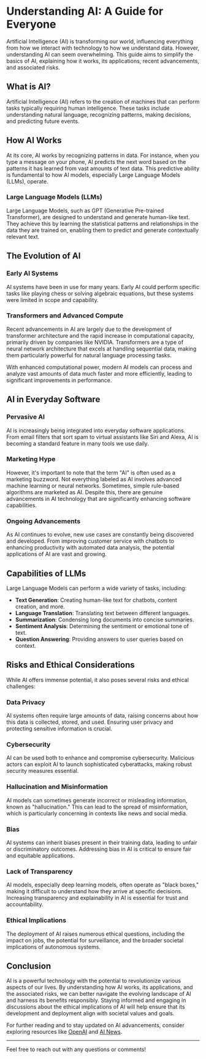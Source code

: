 # Understanding AI: A Guide for Everyone

Artificial Intelligence (AI) is transforming our world, influencing everything from how we interact with technology to how we understand data. However, understanding AI can seem overwhelming. This guide aims to simplify the basics of AI, explaining how it works, its applications, recent advancements, and associated risks.


## What is AI?

Artificial Intelligence (AI) refers to the creation of machines that can perform tasks typically requiring human intelligence. These tasks include understanding natural language, recognizing patterns, making decisions, and predicting future events.


## How AI Works

At its core, AI works by recognizing patterns in data. For instance, when you type a message on your phone, AI predicts the next word based on the patterns it has learned from vast amounts of text data. This predictive ability is fundamental to how AI models, especially Large Language Models (LLMs), operate.

### Large Language Models (LLMs)

Large Language Models, such as GPT (Generative Pre-trained Transformer), are designed to understand and generate human-like text. They achieve this by learning the statistical patterns and relationships in the data they are trained on, enabling them to predict and generate contextually relevant text.


## The Evolution of AI

### Early AI Systems

AI systems have been in use for many years. Early AI could perform specific tasks like playing chess or solving algebraic equations, but these systems were limited in scope and capability.

### Transformers and Advanced Compute

Recent advancements in AI are largely due to the development of transformer architecture and the rapid increase in computational capacity, primarily driven by companies like NVIDIA. Transformers are a type of neural network architecture that excels at handling sequential data, making them particularly powerful for natural language processing tasks.

With enhanced computational power, modern AI models can process and analyze vast amounts of data much faster and more efficiently, leading to significant improvements in performance.


## AI in Everyday Software

### Pervasive AI

AI is increasingly being integrated into everyday software applications. From email filters that sort spam to virtual assistants like Siri and Alexa, AI is becoming a standard feature in many tools we use daily.

### Marketing Hype

However, it's important to note that the term "AI" is often used as a marketing buzzword. Not everything labeled as AI involves advanced machine learning or neural networks. Sometimes, simple rule-based algorithms are marketed as AI. Despite this, there are genuine advancements in AI technology that are significantly enhancing software capabilities.

### Ongoing Advancements

As AI continues to evolve, new use cases are constantly being discovered and developed. From improving customer service with chatbots to enhancing productivity with automated data analysis, the potential applications of AI are vast and growing.


## Capabilities of LLMs

Large Language Models can perform a wide variety of tasks, including:

- **Text Generation**: Creating human-like text for chatbots, content creation, and more.
- **Language Translation**: Translating text between different languages.
- **Summarization**: Condensing long documents into concise summaries.
- **Sentiment Analysis**: Determining the sentiment or emotional tone of text.
- **Question Answering**: Providing answers to user queries based on context.


## Risks and Ethical Considerations

While AI offers immense potential, it also poses several risks and ethical challenges:

### Data Privacy

AI systems often require large amounts of data, raising concerns about how this data is collected, stored, and used. Ensuring user privacy and protecting sensitive information is crucial.

### Cybersecurity

AI can be used both to enhance and compromise cybersecurity. Malicious actors can exploit AI to launch sophisticated cyberattacks, making robust security measures essential.

### Hallucination and Misinformation

AI models can sometimes generate incorrect or misleading information, known as "hallucination." This can lead to the spread of misinformation, which is particularly concerning in contexts like news and social media.

### Bias

AI systems can inherit biases present in their training data, leading to unfair or discriminatory outcomes. Addressing bias in AI is critical to ensure fair and equitable applications.

### Lack of Transparency

AI models, especially deep learning models, often operate as "black boxes," making it difficult to understand how they arrive at specific decisions. Increasing transparency and explainability in AI is essential for trust and accountability.

### Ethical Implications

The deployment of AI raises numerous ethical questions, including the impact on jobs, the potential for surveillance, and the broader societal implications of autonomous systems.


## Conclusion

AI is a powerful technology with the potential to revolutionize various aspects of our lives. By understanding how AI works, its applications, and the associated risks, we can better navigate the evolving landscape of AI and harness its benefits responsibly. Staying informed and engaging in discussions about the ethical implications of AI will help ensure that its development and deployment align with societal values and goals.

For further reading and to stay updated on AI advancements, consider exploring resources like [OpenAI](https://www.openai.com) and [AI News](https://www.ainews.com).

---

Feel free to reach out with any questions or comments!
